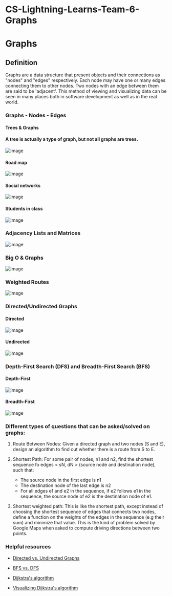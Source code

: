 # CS-Lightning-Learns-Team-6-Graphs 

# Graphs

## Definition
Graphs are a data structure that present objects and their connections as "nodes" and "edges" respectively.  Each node may have one or many edges connecting them to other nodes.  Two nodes with an edge between them are said to be 'adjacent'.  This method of viewing and visualizing data can be seen in many places both in software development as well as in the real world.

### Graphs - Nodes - Edges

#### Trees & Graphs 
#### A tree is actually a type of graph, but not all graphs are trees.
![image](public/images/tree_graph.jpg)

#### Road map
![image](public/images/road_map.jpeg)

#### Social networks
![image](public/images/social_network.png)

#### Students in class
![image](public/images/student_graph.png)

### Adjacency Lists and Matrices

![image](public/images/adjacency_lists.png)

### Big O & Graphs

![image](public/images/big_O.png)

### Weighted Routes

![image](public/images/weighted_routes.png)

### Directed/Undirected Graphs

#### Directed

![image](public/images/directed_graph.png)

#### Undirected

![image](public/images/undirected.jpeg)

### Depth-First Search (DFS) and Breadth-First Search (BFS)

#### Depth-First

![image](public/images/depth_first.jpg)

#### Breadth-First

![image](public/images/breadth_first.jpg)


### Different types of questions that can be asked/solved on graphs:
1. Route Between Nodes: Given a directed graph and two nodes (S and E), design an algorithm to find out whether there is a route from S to E.

1. Shortest Path: For some pair of nodes, n1 and n2, find the shortest sequence fo edges < sN, dN > (source node and destination node), such that:
	+ The source node in the first edge is n1
	+ The destination node of the last edge is n2
	+ For all edges e1 and e2 in the sequence, if e2 follows e1 in the sequence, the source node of e2 is the destination node of e1.

1. Shortest weighted path: This is like the shortest path, except instead of choosing the shortest sequence of edges that connects two nodes, define a function on the weights of the edges in the sequence (e.g their sum) and minimize that value. This is the kind of problem solved by Google Maps when asked to compute driving directions between two points.


### Helpful resources

* [Directed vs. Undirected Graphs](hhttps://www.baeldung.com/cs/graphs-directed-vs-undirected-graph)

* [BFS vs. DFS](https://techdifferences.com/difference-between-bfs-and-dfs.html#:~:text=Difference%20Between%20BFS%20and%20DFS.%20The%20major%20difference,and%20so%20on%20until%20all%20nodes%20are%20visited)

* [Dijkstra's algorithm](https://medium.com/basecs/finding-the-shortest-path-with-a-little-help-from-dijkstra-613149fbdc8e)

* [Visualizing Dijkstra's algorithm](https://www.cs.usfca.edu/~galles/visualization/Dijkstra.html)